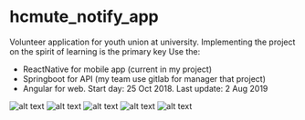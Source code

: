 # hcmute_notify_app


Volunteer application for youth union at university.
Implementing the project on the spirit of learning is the primary key
Use the:
  - ReactNative for mobile app (current in my project)
  - Springboot for API (my team use gitlab for manager that project)
  - Angular for web.
Start day: 25 Oct 2018.
Last update: 2 Aug 2019

![alt text](https://i.imgur.com/UNjCF0j.png)
![alt text](https://i.imgur.com/EecDktt.png)
![alt text](https://i.imgur.com/FjnT6GE.png)
![alt text](https://i.imgur.com/UByQWmH.png)
![alt text](https://i.imgur.com/aajRWrg.png)


